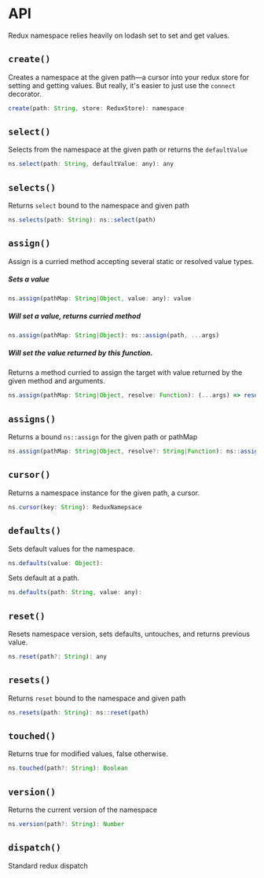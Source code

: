 # API
Redux namespace relies heavily on lodash set to set and get values.

## `create()`
Creates a namespace at the given path—a cursor into your redux store for setting and getting values. But really, it's easier to just use the `connect` decorator.
```js
create(path: String, store: ReduxStore): namespace
```

## `select()`
Selects from the namespace at the given path or returns the `defaultValue`
```js
ns.select(path: String, defaultValue: any): any
```

## `selects()`
Returns `select` bound to the namespace and given path
```js
ns.selects(path: String): ns::select(path)
```

## `assign()`
Assign is a curried method accepting several static or resolved value types.

##### Sets a value
```js
ns.assign(pathMap: String|Object, value: any): value
```

##### Will set a value, returns curried method
```js
ns.assign(pathMap: String|Object): ns::assign(path, ...args)
```

##### Will set the value returned by this function.
Returns a method curried to assign the target with value returned by the given method and arguments.
```js
ns.assign(pathMap: String|Object, resolve: Function): (...args) => resolve(...args)
```

## `assigns()`
Returns a bound `ns::assign` for the given path or pathMap
```js
ns.assign(pathMap: String|Object, resolve?: String|Function): ns::assign(pathMap, resolve?)
```

## `cursor()`
Returns a namespace instance for the given path, a cursor.
```js
ns.cursor(key: String): ReduxNamepsace
```

## `defaults()`
Sets default values for the namespace.
```js
ns.defaults(value: Object):
```

Sets default at a path.
```js
ns.defaults(path: String, value: any):
```

## `reset()`
Resets namespace version, sets defaults, untouches, and returns previous value.
```js
ns.reset(path?: String): any
```

## `resets()`
Returns `reset` bound to the namespace and given path
```js
ns.resets(path: String): ns::reset(path)
```

## `touched()`
Returns true for modified values, false otherwise.
```js
ns.touched(path?: String): Boolean
```

## `version()`
Returns the current version of the namespace
```js
ns.version(path?: String): Number
```


## `dispatch()`
Standard redux dispatch
